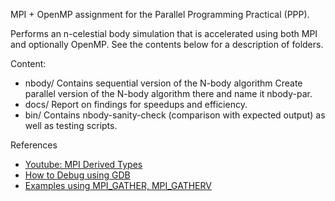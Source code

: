 MPI + OpenMP assignment for the Parallel Programming Practical (PPP). 

Performs an n-celestial body simulation that is accelerated using both
MPI and optionally OpenMP. See the contents below for a description of
folders.

Content:

- nbody/ Contains sequential version of the N-body algorithm
  Create parallel version of the N-body algorithm there
  and name it nbody-par. 
- docs/ Report on findings for speedups and efficiency.
- bin/ Contains nbody-sanity-check (comparison with expected output) as well
  as testing scripts.

References

- [Youtube: MPI Derived Types](https://www.youtube.com/watch?v=x_GZtMCr4W4)
- [How to Debug using GDB](https://u.osu.edu/cstutorials/2018/09/28/how-to-debug-c-program-using-gdb-in-6-simple-steps/)
- [Examples using MPI_GATHER, MPI_GATHERV](https://www.mpi-forum.org/docs/mpi-1.1/mpi-11-html/node70.html)
